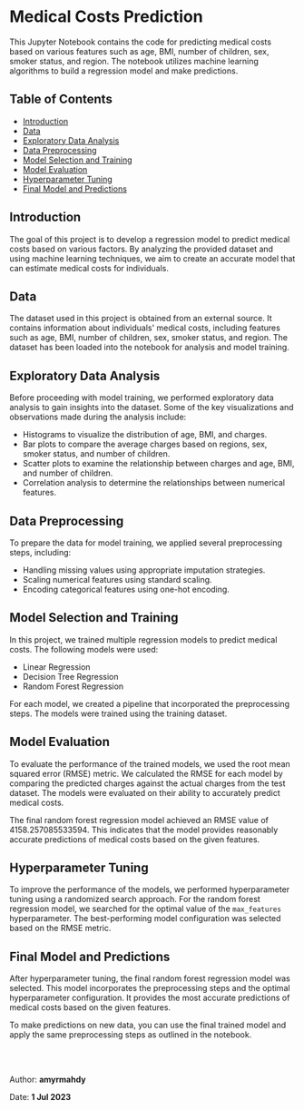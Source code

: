 # **Medical Costs Prediction**

This Jupyter Notebook contains the code for predicting medical costs based on various features such as age, BMI, number of children, sex, smoker status, and region. The notebook utilizes machine learning algorithms to build a regression model and make predictions.

## **Table of Contents**
- [Introduction](#introduction)
- [Data](#data)
- [Exploratory Data Analysis](#exploratory-data-analysis)
- [Data Preprocessing](#data-preprocessing)
- [Model Selection and Training](#model-selection-and-training)
- [Model Evaluation](#model-evaluation)
- [Hyperparameter Tuning](#hyperparameter-tuning)
- [Final Model and Predictions](#final-model-and-predictions)

## **Introduction**<a id="introduction"></a>
The goal of this project is to develop a regression model to predict medical costs based on various factors. By analyzing the provided dataset and using machine learning techniques, we aim to create an accurate model that can estimate medical costs for individuals.

## **Data**<a id="data"></a>
The dataset used in this project is obtained from an external source. It contains information about individuals' medical costs, including features such as age, BMI, number of children, sex, smoker status, and region. The dataset has been loaded into the notebook for analysis and model training.

## **Exploratory Data Analysis**<a id="exploratory-data-analysis"></a>
Before proceeding with model training, we performed exploratory data analysis to gain insights into the dataset. Some of the key visualizations and observations made during the analysis include:
- Histograms to visualize the distribution of age, BMI, and charges.
- Bar plots to compare the average charges based on regions, sex, smoker status, and number of children.
- Scatter plots to examine the relationship between charges and age, BMI, and number of children.
- Correlation analysis to determine the relationships between numerical features.

## **Data Preprocessing**<a id="data-preprocessing"></a>
To prepare the data for model training, we applied several preprocessing steps, including:
- Handling missing values using appropriate imputation strategies.
- Scaling numerical features using standard scaling.
- Encoding categorical features using one-hot encoding.

## **Model Selection and Training**<a id="model-selection-and-training"></a>
In this project, we trained multiple regression models to predict medical costs. The following models were used:
- Linear Regression
- Decision Tree Regression
- Random Forest Regression

For each model, we created a pipeline that incorporated the preprocessing steps. The models were trained using the training dataset.

## **Model Evaluation**<a id="model-evaluation"></a>
To evaluate the performance of the trained models, we used the root mean squared error (RMSE) metric. We calculated the RMSE for each model by comparing the predicted charges against the actual charges from the test dataset. The models were evaluated on their ability to accurately predict medical costs.

The final random forest regression model achieved an RMSE value of 4158.257085533594. This indicates that the model provides reasonably accurate predictions of medical costs based on the given features.

## **Hyperparameter Tuning**<a id="hyperparameter-tuning"></a>
To improve the performance of the models, we performed hyperparameter tuning using a randomized search approach. For the random forest regression model, we searched for the optimal value of the `max_features` hyperparameter. The best-performing model configuration was selected based on the RMSE metric.

## **Final Model and Predictions**<a id="final-model-and-predictions"></a>
After hyperparameter tuning, the final random forest regression model was selected. This model incorporates the preprocessing steps and the optimal hyperparameter configuration. It provides the most accurate predictions of medical costs based on the given features.

To make predictions on new data, you can use the final trained model and apply the same preprocessing steps as outlined in the notebook.


<br>
<br>

Author: **amyrmahdy**

Date: **1 Jul 2023**


